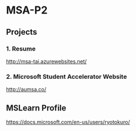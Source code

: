 # MSA-P2

## Projects
### 1. Resume
http://msa-tai.azurewebsites.net/

### 2. Microsoft Student Accelerator Website
http://aumsa.co/

## MSLearn Profile
https://docs.microsoft.com/en-us/users/ryotokuro/
